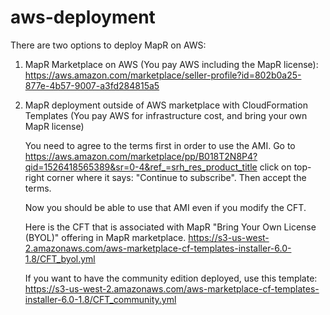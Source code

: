 # aws-deployment

There are two options to deploy MapR on AWS:

1. MapR Marketplace on AWS (You pay AWS including the MapR license):
https://aws.amazon.com/marketplace/seller-profile?id=802b0a25-877e-4b57-9007-a3fd284815a5


2. MapR deployment outside of AWS marketplace with CloudFormation Templates
(You pay AWS for infrastructure cost, and bring your own MapR license)

   You need to agree to the terms first in order to use the AMI.
   Go to https://aws.amazon.com/marketplace/pp/B018T2N8P4?qid=1526418565389&sr=0-4&ref_=srh_res_product_title
   click on top-right corner where it says: "Continue to subscribe". Then accept the terms.
   
   Now you should be able to use that AMI even if you modify the CFT.
   
   Here is the CFT that is associated with MapR "Bring Your Own License (BYOL)" offering in MapR marketplace.
   https://s3-us-west-2.amazonaws.com/aws-marketplace-cf-templates-installer-6.0-1.8/CFT_byol.yml
   
   If you want to have the community edition deployed, use this template:
   https://s3-us-west-2.amazonaws.com/aws-marketplace-cf-templates-installer-6.0-1.8/CFT_community.yml
